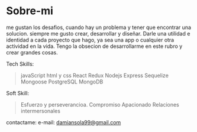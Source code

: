 # Sobre-mi
me gustan los desafios, cuando hay un problema y tener que encontrar una solucion.  siempre me gusto crear, desarrollar y diseñar. Darle una utilidad e identidad a cada proyecto que hago, ya sea una app o cualquier otra actividad en la vida. Tengo la obsecion de desarrollarme en este rubro y crear grandes cosas.

Tech Skills:
>javaScript
>html y css
>React 
>Redux
>Nodejs
>Express
>Sequelize
>Mongoose
>PostgreSQL
>MongoDB

Soft Skill:
>Esfuerzo y perseverancioa.
>Compromiso
>Apacionado
>Relaciones intermersonales

contactame: 
e-mail: damiansola99@gmail.com

